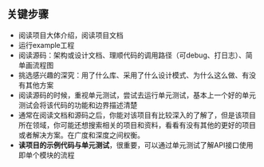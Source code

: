 ## 关键步骤

- 阅读项目大体介绍，阅读项目文档
- 运行example工程
- 阅读源码：架构或设计文档、理顺代码的调用路径（可debug、打日志）、简单画流程图
- 挑选感兴趣的深究：用了什么库、采用了什么设计模式、为什么这么做、有没有其他方案
- 阅读源码的时候，重视单元测试，尝试去运行单元测试，基本上一个好的单元测试会将该代码的功能和边界描述清楚
- 通常在阅读文档和源码之后，你能对该项目有比较深入的了解了，但是该项目所在领域，你可能还想搜索相关的项目和资料，看看有没有其他的更好的项目或者解决方案。在广度和深度之间权衡。
- **读项目的示例代码与单元测试**，很重要，可以通过单元测试了解API接口使用即单个模块的流程
